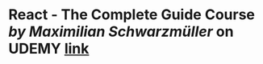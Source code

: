 # React - The Complete Guide Course *by Maximilian Schwarzmüller* on UDEMY [link](https://www.udemy.com/react-the-complete-guide-incl-redux/)
